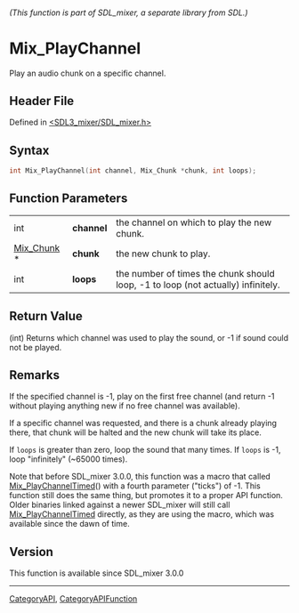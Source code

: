 ###### (This function is part of SDL_mixer, a separate library from SDL.)
# Mix_PlayChannel

Play an audio chunk on a specific channel.

## Header File

Defined in [<SDL3_mixer/SDL_mixer.h>](https://github.com/libsdl-org/SDL_mixer/blob/main/include/SDL3_mixer/SDL_mixer.h)

## Syntax

```c
int Mix_PlayChannel(int channel, Mix_Chunk *chunk, int loops);
```

## Function Parameters

|                          |             |                                                                                  |
| ------------------------ | ----------- | -------------------------------------------------------------------------------- |
| int                      | **channel** | the channel on which to play the new chunk.                                      |
| [Mix_Chunk](Mix_Chunk) * | **chunk**   | the new chunk to play.                                                           |
| int                      | **loops**   | the number of times the chunk should loop, -1 to loop (not actually) infinitely. |

## Return Value

(int) Returns which channel was used to play the sound, or -1 if sound
could not be played.

## Remarks

If the specified channel is -1, play on the first free channel (and return
-1 without playing anything new if no free channel was available).

If a specific channel was requested, and there is a chunk already playing
there, that chunk will be halted and the new chunk will take its place.

If `loops` is greater than zero, loop the sound that many times. If `loops`
is -1, loop "infinitely" (~65000 times).

Note that before SDL_mixer 3.0.0, this function was a macro that called
[Mix_PlayChannelTimed](Mix_PlayChannelTimed)() with a fourth parameter
("ticks") of -1. This function still does the same thing, but promotes it
to a proper API function. Older binaries linked against a newer SDL_mixer
will still call [Mix_PlayChannelTimed](Mix_PlayChannelTimed) directly, as
they are using the macro, which was available since the dawn of time.

## Version

This function is available since SDL_mixer 3.0.0

----
[CategoryAPI](CategoryAPI), [CategoryAPIFunction](CategoryAPIFunction)

